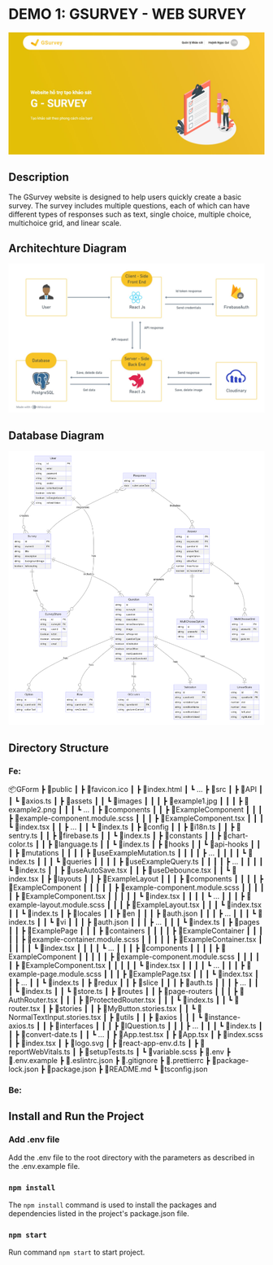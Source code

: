# DEMO 1: GSURVEY - WEB SURVEY

<img src="./assets/images/home.jpg"/>

## Description

The GSurvey website is designed to help users quickly create a basic survey. The survey includes multiple questions, each of which can have different types of responses such as text, single choice, multiple choice, multichoice grid, and linear scale.

## Architechture Diagram

<img src="./assets/images/architechture-diagram.jpg"/>

## Database Diagram

<img src="./assets/images/database-diagram.png"/>

## Directory Structure

### Fe:

📦GForm
┣ 📂public
┃ ┣ 📜favicon.ico
┃ ┣ 📜index.html
┃ ┗ ...
┣ 📂src
┃ ┣ 📂API
┃ ┃ ┗ 📜axios.ts
┃ ┣ 📂assets
┃ ┃ ┗ 📂images
┃ ┃ ┃ ┣ 📜example1.jpg
┃ ┃ ┃ ┣ 📜example2.png
┃ ┃ ┃ ┗ ...
┃ ┣ 📂components
┃ ┃ ┣ 📂ExampleComponent
┃ ┃ ┃ ┣ 📜example-component.module.scss
┃ ┃ ┃ ┣ 📜ExampleComponent.tsx
┃ ┃ ┃ ┗ 📜index.tsx
┃ ┃ ┣ ...
┃ ┃ ┗ 📜index.ts
┃ ┣ 📂config
┃ ┃ ┣ 📜i18n.ts
┃ ┃ ┣ 📜sentry.ts
┃ ┃ ┣ 📜firebase.ts
┃ ┃ ┗ 📜index.ts
┃ ┣ 📂constants
┃ ┃ ┣ 📜chart-color.ts
┃ ┃ ┣ 📜language.ts
┃ ┃ ┗ 📜index.ts
┃ ┣ 📂hooks
┃ ┃ ┗ 📂api-hooks
┃ ┃ ┃ ┣ 📂mutations
┃ ┃ ┃ ┃ ┣ 📜useExampleMutation.ts
┃ ┃ ┃ ┃ ┣ ...
┃ ┃ ┃ ┃ ┗ 📜index.ts
┃ ┃ ┃ ┗ 📂queries
┃ ┃ ┃ ┃ ┣ 📜useExampleQuery.ts
┃ ┃ ┃ ┃ ┣ ...
┃ ┃ ┃ ┃ ┗ 📜index.ts
┃ ┃ ┣ 📜useAutoSave.tsx
┃ ┃ ┣ 📜useDebounce.tsx
┃ ┃ ┗ 📜index.tsx
┃ ┣ 📂layouts
┃ ┃ ┣ 📂ExampleLayout
┃ ┃ ┃ ┣ 📂components
┃ ┃ ┃ ┃ ┣ 📂ExampleComponent
┃ ┃ ┃ ┃ ┃ ┣ 📜example-component.module.scss
┃ ┃ ┃ ┃ ┃ ┣ 📜ExampleComponent.tsx
┃ ┃ ┃ ┃ ┃ ┗ 📜index.tsx
┃ ┃ ┃ ┃ ┗ ...
┃ ┃ ┃ ┣ 📜example-layout.module.scss
┃ ┃ ┃ ┣ 📜ExampleLayout.tsx
┃ ┃ ┃ ┗ 📜index.tsx
┃ ┃ ┗ 📜index.ts
┃ ┣ 📂locales
┃ ┃ ┣ 📂en
┃ ┃ ┃ ┣ 📜auth.json
┃ ┃ ┃ ┣ ...
┃ ┃ ┃ ┗ 📜index.ts
┃ ┃ ┗ 📂vi
┃ ┃ ┃ ┣ 📜auth.json
┃ ┃ ┃ ┣ ...
┃ ┃ ┃ ┗ 📜index.ts
┃ ┣ 📂pages
┃ ┃ ┣ 📂ExamplePage
┃ ┃ ┃ ┣ 📂containers
┃ ┃ ┃ ┃ ┣ 📂ExampleContainer
┃ ┃ ┃ ┃ ┃ ┣ 📜example-container.module.scss
┃ ┃ ┃ ┃ ┃ ┣ 📜ExampleContainer.tsx
┃ ┃ ┃ ┃ ┃ ┗ 📜index.tsx
┃ ┃ ┃ ┃ ┗ ...
┃ ┃ ┃ ┣ 📂components
┃ ┃ ┃ ┃ ┣ 📂ExampleComponent
┃ ┃ ┃ ┃ ┃ ┣ 📜example-component.module.scss
┃ ┃ ┃ ┃ ┃ ┣ 📜ExampleComponent.tsx
┃ ┃ ┃ ┃ ┃ ┗ 📜index.tsx
┃ ┃ ┃ ┃ ┗ ...
┃ ┃ ┃ ┣ 📜example-page.module.scss
┃ ┃ ┃ ┣ 📜ExamplePage.tsx
┃ ┃ ┃ ┗ 📜index.tsx
┃ ┃ ┣ ...
┃ ┃ ┗ 📜index.ts
┃ ┣ 📂redux
┃ ┃ ┣ 📂slice
┃ ┃ ┃ ┣ 📜auth.ts
┃ ┃ ┃ ┣ ...
┃ ┃ ┃ ┗ 📜index.ts
┃ ┃ ┗ 📜store.ts
┃ ┣ 📂routes
┃ ┃ ┣ 📂page-routers
┃ ┃ ┃ ┣ 📜AuthRouter.tsx
┃ ┃ ┃ ┣ 📜ProtectedRouter.tsx
┃ ┃ ┃ ┗ 📜index.ts
┃ ┃ ┗ 📜router.tsx
┃ ┣ 📂stories
┃ ┃ ┣ 📜MyButton.stories.tsx
┃ ┃ ┗ 📜NormalTextInput.stories.tsx
┃ ┣ 📂utils
┃ ┃ ┣ 📂axios
┃ ┃ ┃ ┗ 📜instance-axios.ts
┃ ┃ ┣ 📂interfaces
┃ ┃ ┃ ┣ 📜IQuestion.ts
┃ ┃ ┃ ┣ ...
┃ ┃ ┃ ┗ 📜index.ts
┃ ┃ ┣ 📜convert-date.ts
┃ ┃ ┗ ...
┃ ┣ 📜App.test.tsx
┃ ┣ 📜App.tsx
┃ ┣ 📜index.scss
┃ ┣ 📜index.tsx
┃ ┣ 📜logo.svg
┃ ┣ 📜react-app-env.d.ts
┃ ┣ 📜reportWebVitals.ts
┃ ┣ 📜setupTests.ts
┃ ┗ 📜variable.scss
┣ 📜.env
┣ 📜.env.example
┣ 📜.eslintrc.json
┣ 📜.gitignore
┣ 📜.prettierrc
┣ 📜package-lock.json
┣ 📜package.json
┣ 📜README.md
┗ 📜tsconfig.json

### Be:

## Install and Run the Project

### Add .env file

Add the .env file to the root directory with the parameters as described in the .env.example file.

### `npm install`

The `npm install` command is used to install the packages and dependencies listed in the project's package.json file.

### `npm start`

Run command `npm start` to start project.
